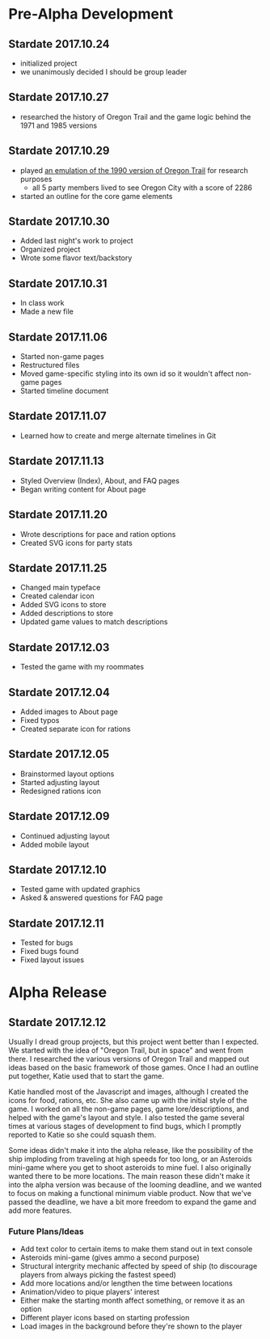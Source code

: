 # Pre-Alpha Development
## Stardate 2017.10.24
- initialized project
- we unanimously decided I should be group leader

## Stardate 2017.10.27
- researched the history of Oregon Trail and the game logic behind the 1971 and 1985 versions

## Stardate 2017.10.29
- played [an emulation of the 1990 version of Oregon Trail](https://classicreload.com/oregon-trail.html) for research purposes
    - all 5 party members lived to see Oregon City with a score of 2286
- started an outline for the core game elements

## Stardate 2017.10.30
- Added last night's work to project
- Organized project 
- Wrote some flavor text/backstory

## Stardate 2017.10.31
- In class work
- Made a new file

## Stardate 2017.11.06
- Started non-game pages
- Restructured files
- Moved game-specific styling into its own id so it wouldn't affect non-game pages
- Started timeline document

## Stardate 2017.11.07
- Learned how to create and merge alternate timelines in Git

## Stardate 2017.11.13
- Styled Overview (Index), About, and FAQ pages
- Began writing content for About page

## Stardate 2017.11.20
- Wrote descriptions for pace and ration options
- Created SVG icons for party stats

## Stardate 2017.11.25
- Changed main typeface
- Created calendar icon
- Added SVG icons to store
- Added descriptions to store
- Updated game values to match descriptions

## Stardate 2017.12.03
- Tested the game with my roommates

## Stardate 2017.12.04
- Added images to About page
- Fixed typos
- Created separate icon for rations 

## Stardate 2017.12.05
- Brainstormed layout options
- Started adjusting layout
- Redesigned rations icon

## Stardate 2017.12.09
- Continued adjusting layout
- Added mobile layout

## Stardate 2017.12.10
- Tested game with updated graphics
- Asked & answered questions for FAQ page

## Stardate 2017.12.11
- Tested for bugs
- Fixed bugs found
- Fixed layout issues

# Alpha Release
## Stardate 2017.12.12
Usually I dread group projects, but this project went better than I expected. We started with the idea of "Oregon Trail, but in space" and went from there. I researched the various versions of Oregon Trail and mapped out ideas based on the basic framework of those games. Once I had an outline put together, Katie used that to start the game.

Katie handled most of the Javascript and images, although I created the icons for food, rations, etc. She also came up with the initial style of the game. I worked on all the non-game pages, game lore/descriptions, and helped with the game's layout and style. I also tested the game several times at various stages of development to find bugs, which I promptly reported to Katie so she could squash them.

Some ideas didn't make it into the alpha release, like the possibility of the ship imploding from traveling at high speeds for too long, or an Asteroids mini-game where you get to shoot asteroids to mine fuel. I also originally wanted there to be more locations. The main reason these didn't make it into the alpha version was because of the looming deadline, and we wanted to focus on making a functional minimum viable product. Now that we've passed the deadline, we have a bit more freedom to expand the game and add more features.

### Future Plans/Ideas
- Add text color to certain items to make them stand out in text console
- Asteroids mini-game (gives ammo a second purpose)
- Structural intergrity mechanic affected by speed of ship (to discourage players from always picking the fastest speed)
- Add more locations and/or lengthen the time between locations
- Animation/video to pique players' interest
- Either make the starting month affect something, or remove it as an option
- Different player icons based on starting profession
- Load images in the background before they're shown to the player